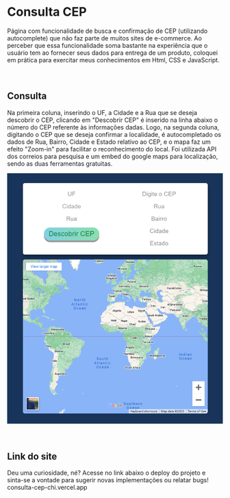 # Consulta CEP

Página com funcionalidade de busca e confirmação de CEP (utilizando autocomplete) que não faz parte de muitos sites de e-commerce. Ao perceber que essa funcionalidade soma bastante na experiência que o usuário tem ao fornecer seus dados para entrega de um produto, coloquei em prática para exercitar meus conhecimentos em Html, CSS e JavaScript.
</br> </br> </br>

## Consulta
Na primeira coluna, inserindo o UF, a Cidade e a Rua que se deseja descobrir o CEP, clicando em "Descobrir CEP" é inserido na linha abaixo o número do CEP referente às informações dadas.
Logo, na segunda coluna, digitando o CEP que se deseja confirmar a localidade, é autocompletado os dados de Rua, Bairro, Cidade e Estado relativo ao CEP, e o mapa faz um efeito "Zoom-in" para facilitar o reconhecimento do local.
Foi utilizada API dos correios para pesquisa e um embed do google maps para localização, sendo as duas ferramentas gratuitas.
<p>
  <img width="700px" src="./src/assets/landingpage.png" />
</p>

</br>

## Link do site
Deu uma curiosidade, né? Acesse no link abaixo o deploy do projeto e sinta-se a vontade para sugerir novas implementações ou relatar bugs! </br>
consulta-cep-chi.vercel.app
</br>

